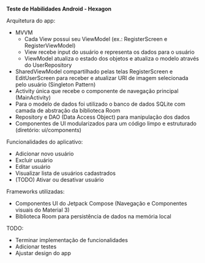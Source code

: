 **Teste de Habilidades Android - Hexagon**

Arquitetura do app:
  - MVVM 
      - Cada View possui seu ViewModel (ex.: RegisterScreen e RegisterViewModel)
      - View recebe input do usuário e representa os dados para o usuário
      - ViewModel atualiza o estado dos objetos e atualiza o modelo através do UserRepository
  - SharedViewModel compartilhado pelas telas RegisterScreen e EditUserScreen para receber e atualizar URI de imagem selecionada pelo usuário (Singleton Pattern)
  - Activity única que recebe o componente de navegação principal (MainActivity)
  - Para o modelo de dados foi utilizado o banco de dados SQLite com camada de abstração da biblioteca Room
  - Repository e DAO (Data Access Object) para manipulação dos dados
  - Componentes de UI modularizados para um código limpo e estruturado (diretório: ui/components)
    
Funcionalidades do aplicativo:
  - Adicionar novo usuário
  - Excluir usuário
  - Editar usuário
  - Visualizar lista de usuários cadastrados
  - (TODO) Ativar ou desativar usuário 

Frameworks utilizadas:
 - Componentes UI do Jetpack Compose (Navegação e Componentes visuais do Material 3)
 - Biblioteca Room para persistência de dados na memória local

TODO:
  - Terminar implementação de funcionalidades
  - Adicionar testes
  - Ajustar design do app
